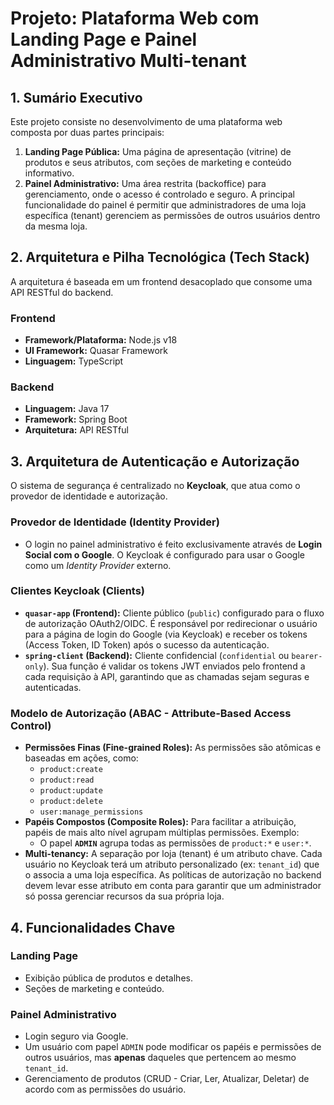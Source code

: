 # Projeto: Plataforma Web com Landing Page e Painel Administrativo Multi-tenant

## 1. Sumário Executivo

Este projeto consiste no desenvolvimento de uma plataforma web composta por duas partes principais:

1.  **Landing Page Pública:** Uma página de apresentação (vitrine) de produtos e seus atributos, com seções de marketing e conteúdo informativo.
2.  **Painel Administrativo:** Uma área restrita (backoffice) para gerenciamento, onde o acesso é controlado e seguro. A principal funcionalidade do painel é permitir que administradores de uma loja específica (tenant) gerenciem as permissões de outros usuários dentro da mesma loja.

## 2. Arquitetura e Pilha Tecnológica (Tech Stack)

A arquitetura é baseada em um frontend desacoplado que consome uma API RESTful do backend.

### Frontend
- **Framework/Plataforma:** Node.js v18
- **UI Framework:** Quasar Framework
- **Linguagem:** TypeScript

### Backend
- **Linguagem:** Java 17
- **Framework:** Spring Boot
- **Arquitetura:** API RESTful

## 3. Arquitetura de Autenticação e Autorização

O sistema de segurança é centralizado no **Keycloak**, que atua como o provedor de identidade e autorização.

### Provedor de Identidade (Identity Provider)
- O login no painel administrativo é feito exclusivamente através de **Login Social com o Google**. O Keycloak é configurado para usar o Google como um *Identity Provider* externo.

### Clientes Keycloak (Clients)
- **`quasar-app` (Frontend):** Cliente público (`public`) configurado para o fluxo de autorização OAuth2/OIDC. É responsável por redirecionar o usuário para a página de login do Google (via Keycloak) e receber os tokens (Access Token, ID Token) após o sucesso da autenticação.
- **`spring-client` (Backend):** Cliente confidencial (`confidential` ou `bearer-only`). Sua função é validar os tokens JWT enviados pelo frontend a cada requisição à API, garantindo que as chamadas sejam seguras e autenticadas.

### Modelo de Autorização (ABAC - Attribute-Based Access Control)
- **Permissões Finas (Fine-grained Roles):** As permissões são atômicas e baseadas em ações, como:
  - `product:create`
  - `product:read`
  - `product:update`
  - `product:delete`
  - `user:manage_permissions`
- **Papéis Compostos (Composite Roles):** Para facilitar a atribuição, papéis de mais alto nível agrupam múltiplas permissões. Exemplo:
  - O papel **`ADMIN`** agrupa todas as permissões de `product:*` e `user:*`.
- **Multi-tenancy:** A separação por loja (tenant) é um atributo chave. Cada usuário no Keycloak terá um atributo personalizado (ex: `tenant_id`) que o associa a uma loja específica. As políticas de autorização no backend devem levar esse atributo em conta para garantir que um administrador só possa gerenciar recursos da sua própria loja.

## 4. Funcionalidades Chave

### Landing Page
- Exibição pública de produtos e detalhes.
- Seções de marketing e conteúdo.

### Painel Administrativo
- Login seguro via Google.
- Um usuário com papel `ADMIN` pode modificar os papéis e permissões de outros usuários, mas **apenas** daqueles que pertencem ao mesmo `tenant_id`.
- Gerenciamento de produtos (CRUD - Criar, Ler, Atualizar, Deletar) de acordo com as permissões do usuário.